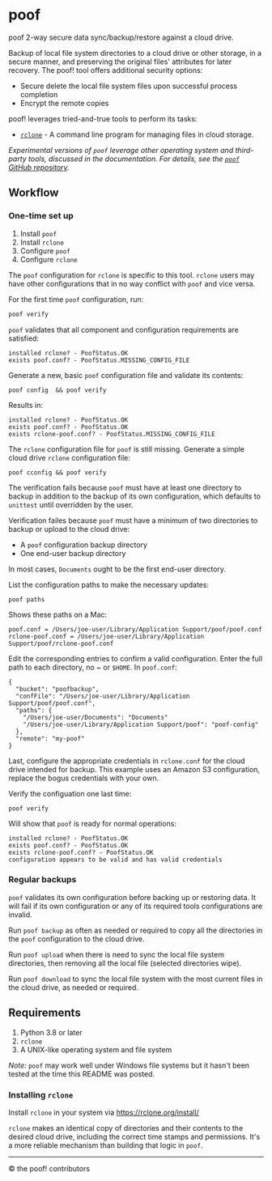 # poof

poof 2-way secure data sync/backup/restore against a cloud drive.

Backup of local file system directories to a cloud drive or other storage, in a
secure manner, and preserving the original files' attributes for later recovery.
The poof! tool offers additional security options:

- Secure delete the local file system files upon successful process completion
- Encrypt the remote copies

poof! leverages tried-and-true tools to perform its tasks:

- [`rclone`](https://rclone.org/) - A command line program for managing files in
  cloud storage.

_Experimental versions of `poof` leverage other operating system and third-party
tools, discussed in the documentation.  For details, see the [`poof` GitHub 
repository](https://github.com/poof-backup/poof)._


## Workflow

### One-time set up

1. Install `poof`
1. Install `rclone`
1. Configure `poof`
1. Configure `rclone`

The `poof` configuration for `rclone` is specific to this tool.  `rclone` users
may have other configurations that in no way conflict with `poof` and vice
versa.

For the first time `poof` configuration, run:

```zsh
poof verify
```

`poof` validates that all component and configuration requirements are satisfied:

```
installed rclone? - PoofStatus.OK
exists poof.conf? - PoofStatus.MISSING_CONFIG_FILE
```

Generate a new, basic `poof` configuration file and validate its contents:

```
poof config  && poof verify
```

Results in:


```
installed rclone? - PoofStatus.OK
exists poof.conf? - PoofStatus.OK
exists rclone-poof.conf? - PoofStatus.MISSING_CONFIG_FILE
```

The `rclone` configuration file for `poof` is still missing.  Generate a simple
cloud drive `rclone` configuration file:


```
poof cconfig && poof verify

```

The verification fails because `poof` must have at least one directory to backup
in addition to the backup of its own configuration, which defaults to `unittest`
until overridden by the user.

Verification failes because `poof` must have a minimum of two directories to
backup or upload to the cloud drive:

- A `poof` configuration backup directory
- One end-user backup directory

In most cases, `Documents` ought to be the first end-user directory. 

List the configuration paths to make the necessary updates:

```
poof paths
```

Shows these paths on a Mac:

```
poof.conf = /Users/joe-user/Library/Application Support/poof/poof.conf
rclone-poof.conf = /Users/joe-user/Library/Application Support/poof/rclone-poof.conf
```

Edit the corresponding entries to confirm a valid configuration.  Enter the 
full path to each directory, no ~ or `$HOME`.  In `poof.conf`:

```
{
  "bucket": "poofbackup",
  "confFile": "/Users/joe-user/Library/Application Support/poof/poof.conf",
  "paths": {
    "/Users/joe-user/Documents": "Documents"
    "/Users/joe-user/Library/Application Support/poof": "poof-config"
  },
  "remote": "my-poof"
}
```

Last, configure the appropriate credentials in `rclone.conf` for the cloud drive
intended for backup.  This example uses an Amazon S3 configuration, replace the
bogus credentials with your own.

Verify the configuation one last time:

```
poof verify
```

Will show that `poof` is ready for normal operations:

```
installed rclone? - PoofStatus.OK
exists poof.conf? - PoofStatus.OK
exists rclone-poof.conf? - PoofStatus.OK
configuration appears to be valid and has valid credentials
```


### Regular backups

`poof` validates its own configuration before backing up or restoring data.  It
will fail if its own configuration or any of its required tools configurations
are invalid.

Run `poof backup` as often as needed or required to copy all the directories in
the `poof` configuration to the cloud drive.

Run `poof upload` when there is need to sync the local file system directories,
then removing all the local file (selected directories wipe).

Run  `poof download` to sync the local file system with the most current files
in the cloud drive, as needed or required.



## Requirements

1. Python 3.8 or later
1. `rclone`
1. A UNIX-like operating system and file system

_Note:_ `poof` may work well under Windows file systems but it hasn't been
tested at the time this README was posted.


### Installing `rclone`

Install `rclone` in your system via https://rclone.org/install/

`rclone` makes an identical copy of directories and their contents to the
desired cloud drive, including the correct time stamps and permissions.  It's 
a more reliable mechanism than building that logic in `poof`.


---
&#169; the poof! contributors

